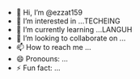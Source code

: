 - 👋 Hi, I’m @ezzat159
- 👀 I’m interested in ...TECHEING
- 🌱 I’m currently learning ...LANGUH
- 💞️ I’m looking to collaborate on ...
- 📫 How to reach me ...
- 😄 Pronouns: ...
- ⚡ Fun fact: ...

<!---
ezzat159/ezzat159 is a ✨ special ✨ repository because its `README.md` (this file) appears on your GitHub profile.
You can click the Preview link to take a look at your changes.
--->
